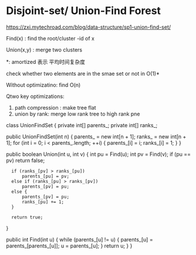 # Disjoint-set/ Union-Find Forest

https://zxi.mytechroad.com/blog/data-structure/sp1-union-find-set/

Find(x) : find the root/cluster -id of x

Union(x,y) : merge two clusters

*: amortized 表示 平均时间复杂度

check whether two elements are in the smae set or not in O(1)*

Without optimizatino: find O(n)

Qtwo key optimizations:
1. path compression : make tree flat
2. union by rank: merge low rank tree to high rank pne


class UnionFindSet {
  private int[] parents_;
  private int[] ranks_;
 
  public UnionFindSet(int n) {
      parents_ = new int[n + 1];
      ranks_ = new int[n + 1];
      for (int i = 0; i < parents_.length; ++i) {
          parents_[i] = i;
          ranks_[i] = 1;
      }
  }
 
  public boolean Union(int u, int v) {
      int pu = Find(u);
      int pv = Find(v);
      if (pu == pv) return false;
 
      if (ranks_[pv] > ranks_[pu])
          parents_[pu] = pv;           
      else if (ranks_[pu] > ranks_[pv])
          parents_[pv] = pu;
      else {
          parents_[pv] = pu;
          ranks_[pu] += 1;
      }
 
      return true;
  }
 
  public int Find(int u) {
      while (parents_[u] != u) {
          parents_[u] = parents_[parents_[u]];
          u = parents_[u];
      }
      return u;
  }
}

